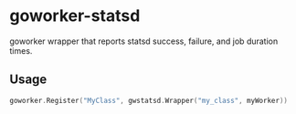 # goworker-statsd
goworker wrapper that reports statsd success, failure, and job duration
times.

## Usage
```go
goworker.Register("MyClass", gwstatsd.Wrapper("my_class", myWorker))
```
